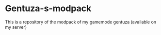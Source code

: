 # Gentuza-s-modpack
This is a repository of the modpack of my gamemode gentuza (available on my server)
